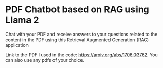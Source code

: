 # PDF Chatbot based on RAG using Llama 2

Chat with your PDF and receive answers to your questions related to the content in the PDF using this Retrieval Augmented Generation (RAG) application

Link to the PDF I used in the code: https://arxiv.org/abs/1706.03762. You can also use any pdfs of your choice.
